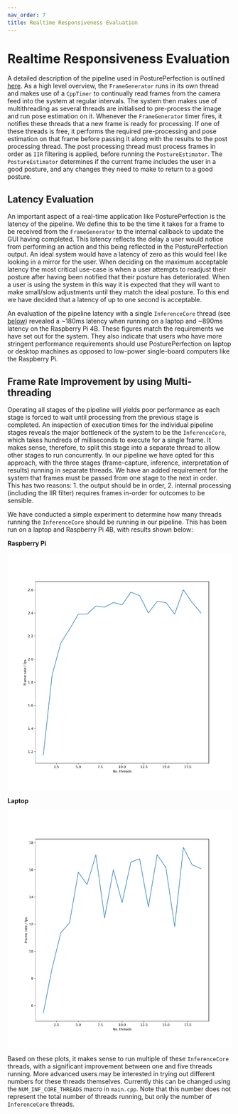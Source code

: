 ```yaml
---
nav_order: 7
title: Realtime Responsiveness Evaluation
---
```


# Realtime Responsiveness Evaluation

A detailed description of the pipeline used in PosturePerfection is outlined [here](html/index.html). As a high level overview, the `FrameGenerator` runs in its own thread and makes use of a `CppTimer` to continually read frames from the camera feed into the system at regular intervals. The system then makes use of multithreading as several threads are initialised to pre-process the image and run pose estimation on it. Whenever the `FrameGenerator` timer fires, it notifies these threads that a new frame is ready for processing. If one of these threads is free, it performs the required pre-processing and pose estimation on that frame before passing it along with the results to the post processing thread. The post processing thread must process frames in order as `IIR` filtering is applied, before running the `PostureEstimator`. The `PostureEstimator` determines if the current frame includes the user in a good posture, and any changes they need to make to return to a good posture.

## Latency Evaluation

An important aspect of a real-time application like PosturePerfection is the latency of the pipeline. We define this to be the time it takes for a frame to be received from the `FrameGenerator` to the internal callback to update the GUI having completed. This latency reflects the delay a user would notice from performing an action and this being reflected in the PosturePerfection output. An ideal system would have a latency of zero as this would feel like looking in a mirror for the user. When deciding on the maximum acceptable latency the most critical use-case is when a user attempts to readjust their posture after having been notified that their posture has deteriorated. When a user is using the system in this way it is expected that they will want to make small/slow adjustments until they match the ideal posture. To this end we have decided that a latency of up to one second is acceptable.

An evaluation of the pipeline latency with a single `InferenceCore` thread (see [below](#frame-rate-improvement-by-using-multi-threading)) revealed a ~180ms latency when running on a laptop and ~890ms latency on the Raspberry Pi 4B. These figures match the requirements we have set out for the system. They also indicate that users who have more stringent performance requirements should use PosturePerfection on laptop or desktop machines as opposed to low-power single-board computers like the Raspberry Pi.

## Frame Rate Improvement by using Multi-threading

Operating all stages of the pipeline will yields poor performance as each stage is forced to wait until processing from the previous stage is completed. An inspection of execution times for the individual pipeline stages reveals the major bottleneck of the system to be the `InferenceCore`, which takes hundreds of milliseconds to execute for a single frame. It makes sense, therefore, to split this stage into a separate thread to allow other stages to run concurrently. In our pipeline we have opted for this approach, with the three stages (frame-capture, inference, interpretation of results) running in separate threads. We have an added requirement for the system that frames must be passed from one stage to the next in order. This has two reasons: 1. the output should be in order, 2. internal processing (including the IIR filter) requires frames in-order for outcomes to be sensible.

We have conducted a simple experiment to determine how many threads running the `InferenceCore` should be running in our pipeline. This has been run on a laptop and Raspberry Pi 4B, with results shown below:

**Raspberry Pi**

![Inference core threads experiment: Raspberry Pi](images/frame_rate_rpi.svg)

**Laptop**

![Inference core threads experiment: Laptop](images/frame_rate_laptop.svg)

Based on these plots, it makes sense to run multiple of these `InferenceCore` threads, with a significant improvement between one and five threads running. More advanced users may be interested in trying out different numbers for these threads themselves. Currently this can be changed using the `NUM_INF_CORE_THREADS` macro in `main.cpp`. Note that this number does not represent the total number of threads running, but only the number of `InferenceCore` threads.

